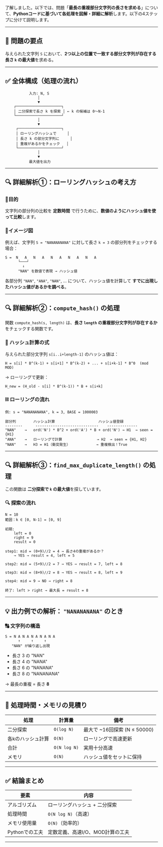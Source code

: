 了解しました。以下では、問題「**最長の重複部分文字列の長さを求める**」について、**Pythonコードに基づいて各処理を図解・詳細に解析**します。以下の4ステップに分けて説明します。

---

## 🎯 問題の要点

与えられた文字列 `S` において、**2つ以上の位置で一致する部分文字列が存在する長さ `k` の最大値**を求める。

---

## ✅ 全体構成（処理の流れ）

```text
           入力: N, S
               │
               ▼
    ┌─────────────────────┐
    │ 二分探索で長さ k を探索 │ ← k の候補は 0〜N-1
    └─────────────────────┘
               │
               ▼
     ┌────────────────────┐
     │ ローリングハッシュで     │
     │ 長さ k の部分文字列に     │
     │ 重複があるかをチェック   │
     └────────────────────┘
               │
               ▼
           最大値を出力
```

---

## 🔍 詳細解析①：**ローリングハッシュの考え方**

### 🔸目的

文字列の部分列の比較を **定数時間** で行うために、**数値のようにハッシュ値を使って比較**します。

### 🔸イメージ図

例えば、文字列 `S = "NANANANANA"` に対して長さ `k = 3` の部分列をチェックする場合：

```
S =  N   A   N   A   N   A   N   A   N   A
      └───┘
        ↓
      "NAN" を数値で表現 → ハッシュ値
```

各部分列 `"NAN"`, `"ANA"`, `"NAN"`, ... について、ハッシュ値を計算して **すでに出現したハッシュ値があるかを調べる**。

---

## 🔍 詳細解析②：**`compute_hash()` の処理**

関数 `compute_hash(s, length)` は、**長さ `length` の重複部分文字列が存在するか**をチェックする関数です。

### 🧮 ハッシュ計算の式

与えられた部分文字列 `s[i..i+length-1]` のハッシュ値は：

```
H = s[i] * B^(k-1) + s[i+1] * B^(k-2) + ... + s[i+k-1] * B^0  (mod MOD)
```

→ ローリングで更新：

```
H_new = (H_old - s[i] * B^(k-1)) * B + s[i+k]
```

### ⛓️ ローリングの流れ

```text
例: s = "NANANANANA", k = 3, BASE = 1000003

部分列        ハッシュ計算                    ハッシュ値登録
--------      -----------------------------    --------------
"NAN"    →   ord('N') * B^2 + ord('A') * B + ord('N') → H1  → seen = {H1}
"ANA"    →   ローリングで計算                → H2  → seen = {H1, H2}
"NAN"    →   H3 = H1（衝突発生）            → 重複検出！True
```

---

## 🔍 詳細解析③：**`find_max_duplicate_length()` の処理**

この関数は **二分探索で `k` の最大値**を探しています。

### 🔍 探索の流れ

```text
N = 10
範囲：k ∈ [0, N-1] = [0, 9]

初期:
    left = 0
    right = 9
    result = 0

step1: mid = (0+9)//2 = 4 → 長さ4の重複があるか？
    → YES → result = 4, left = 5

step2: mid = (5+9)//2 = 7 → YES → result = 7, left = 8

step3: mid = (8+9)//2 = 8 → YES → result = 8, left = 9

step4: mid = 9 → NO → right = 8

終了: left > right → 最大長 = result = 8
```

---

## 💡 出力例での解析： `"NANANANANA"` のとき

### 🔠 文字列の構造

```
S = N A N A N A N A N A
      ↑     ↑     ↑
   "NAN" が繰り返し出現
```

- 長さ 3 の "NAN"
- 長さ 4 の "NANA"
- 長さ 6 の "NANANA"
- 長さ 8 の "NANANANA"

→ 最長の重複 = 長さ **8**

---

## 💾 処理時間・メモリの見積り

| 処理              | 計算量       | 備考                          |
| ----------------- | ------------ | ----------------------------- |
| 二分探索          | `O(log N)`   | 最大で \~16回探索 (N ≤ 50000) |
| 各kのハッシュ計算 | `O(N)`       | ローリングで高速更新          |
| 合計              | `O(N log N)` | 実用十分高速                  |
| メモリ            | `O(N)`       | ハッシュ値をセットに保持      |

---

## ✅ 結論まとめ

| 要素           | 内容                             |
| -------------- | -------------------------------- |
| アルゴリズム   | ローリングハッシュ + 二分探索    |
| 処理時間       | `O(N log N)`（高速）             |
| メモリ使用量   | `O(N)`（効率的）                 |
| Pythonでの工夫 | 定数定義、高速I/O、MOD計算の工夫 |

---
